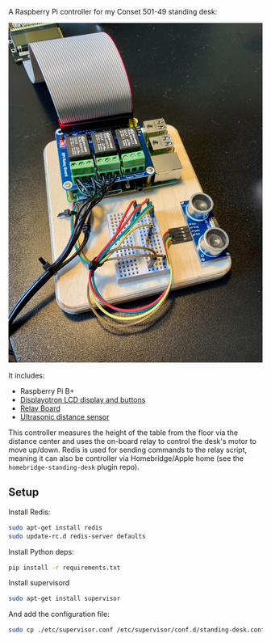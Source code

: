 A Raspberry Pi controller for my Conset 501-49 standing desk:

![Image of controller](./resources/IMG_4498.jpeg)

It includes:

- Raspberry Pi B+
- [Displayotron LCD display and buttons](https://shop.pimoroni.com/products/display-o-tron-hat)
- [Relay Board](https://thepihut.com/products/raspberry-pi-relay-board)
- [Ultrasonic distance sensor](https://thepihut.com/blogs/raspberry-pi-tutorials/hc-sr04-ultrasonic-range-sensor-on-the-raspberry-pi)

This controller measures the height of the table from the floor via the distance center and uses the on-board relay to control the desk's motor to move up/down. Redis is used for sending commands to the relay script, meaning it can also be controller via Homebridge/Apple home (see the `homebridge-standing-desk` plugin repo).

## Setup

Install Redis:

```sh
sudo apt-get install redis
sudo update-rc.d redis-server defaults
```

Install Python deps:

```sh
pip install -r requirements.txt
```

Install supervisord

```sh
sudo apt-get install supervisor
```

And add the configuration file:

```sh
sudo cp ./etc/supervisor.conf /etc/supervisor/conf.d/standing-desk.conf
```